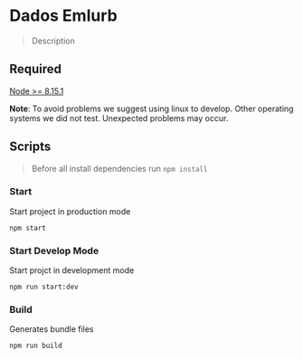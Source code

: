 # Dados Emlurb

> Description

## Required

[Node >= 8.15.1](https://nodejs.org/en/download/)

**Note**: To avoid problems we suggest using linux to develop. Other operating systems we did not test. Unexpected problems may occur.

## Scripts
> Before all install dependencies run `npm install`

### Start
Start project in production mode

`npm start`

### Start Develop Mode
Start projct in development mode

`npm run start:dev`

### Build
Generates bundle files

`npm run build`
